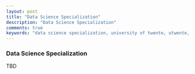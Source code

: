 ```yaml
---
layout: post
title: "Data Science Specialization"
description: "Data Science Specialization"
comments: true
keywords: "data science specialization, university of twente, utwente, enschede, netherlands, europe, study"
---
```


### Data Science Specialization

TBD
